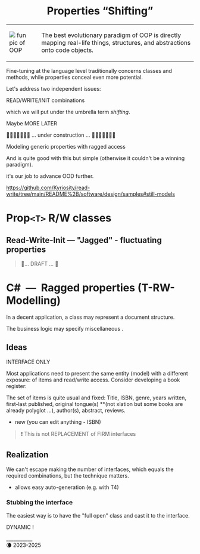 <h1 align="center"> Properties “Shifting”</h1>

<table><tr><td><picture><img alt="&nbsp;fun pic of OOP" src="" /></picture></td><td>

The best evolutionary paradigm of OOP is directly mapping real-life things, structures, and abstractions onto code objects. 
 
</td></tr></table>

Fine-tuning at the language level traditionally concerns classes and methods, while properties conceal even more potential.

Let's address two independent issues:

READ/WRITE/INIT combinations

which we will put under the umbrella term _shifting_.

Maybe MORE LATER

🚧🚧🚧🚧🚧🚧🚧 ... under construction ... 🚧🚧🚧🚧🚧🚧🚧

Modeling generic properties with ragged access

And is quite good with this but simple (otherwise it couldn't be a winning paradigm).

it's our job to advance OOD further.

https://github.com/Kyriosity/read-write/tree/main/README%2B/software/design/samples#still-models

# Prop<code>&lt;T&gt;</code> R/W classes
 
## Read-Write-Init &mdash; "Jagged" - fluctuating properties

> 🚧... DRAFT ... 🚧

# C#&nbsp;&nbsp;&mdash;&nbsp;&nbsp;Ragged properties (T-RW-Modelling)

In a decent application, a class may represent a document structure.

The business logic may specify miscellaneous .

## Ideas

INTERFACE ONLY


Most applications need to present the same entity (model) with a different exposure: of items and read/write access. Consider developing a book register:

The set of items is quite usual and fixed: Title, ISBN, genre, years written, first-last published, original tongue(s) **(not xlation but some books are already polyglot ...), author(s), abstract, reviews.

* new (you can edit anything - ISBN)


> :exclamation: This is not REPLACEMENT of FIRM interfaces

## Realization

We can't escape making the number of interfaces, which equals the required combinations, but the technique matters.


+ allows easy auto-generation (e.g. with T4)

### Stubbing the interface

The easiest way is to have the "full open" class and cast it to the interface.

DYNAMIC !

\___________\
🌘 2023-2025
